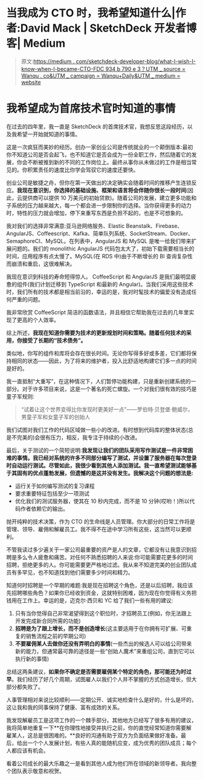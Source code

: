 # 当我成为 CTO 时，我希望知道什么|作者:David Mack | SketchDeck 开发者博客| Medium

> 原文:[https://medium . com/sketchdeck-developer-blog/what-I-wish-I-know-when-I-became-CTO-FDC 934 b 790 e 3？UTM _ source = Wanqu . co&UTM _ campaign = Wanqu+Daily&UTM _ medium = website](https://medium.com/sketchdeck-developer-blog/what-i-wish-i-knew-when-i-became-cto-fdc934b790e3?utm_source=wanqu.co&utm_campaign=Wanqu+Daily&utm_medium=website)



# **我希望成为首席技术官时知道的事情**

在过去的四年里，我一直是 SketchDeck 的首席技术官，我想反思这段经历，以及我希望一开始就知道的事情。

这是一次疯狂而美妙的经历。创办一家创业公司是传统就业的一个颠倒版本:最初你不知道公司是否会起飞，也不知道它是否会成为一份全职工作，然后随着它的发展，你会不断被推到新的不同的工作岗位上。最终从事你从未做过的工作是相当常见的。你积累责任的速度比你学会驾驭它的速度还要快。

创业公司是敏捷之舟，但你在第一天做出的决定确实会随着时间的推移产生连锁反应。**我现在意识到，你选择的基础设施、框架和语言将会伴随你很长一段时间**(因此，云提供商可以提供 10 万美元的初始贷款)。随着公司的发展，建立更多功能和子系统的压力越来越大，每一个都会进一步限制你的选择。当你获得更多的动力时，特性的压力就会增加，停下来重写东西是负担不起的，也是不可想象的。

我对我们的选择非常满意:亚马逊网络服务、Elastic Beanstalk、Firebase、AngularJS、Coffeescript、Kafka、简单队列系统、SocketStream、Docker、SemaphoreCI、MySQL。在列表中，AngularJS 和 MySQL 是唯一给我们带来扩展问题的。我们的 monolithic AngularJS 代码包太大了，初始下载需要相当长的时间，应用程序有点太慢了。MySQL(在 RDS 中)由于不断增长的 BI 查询复杂性而崩溃和重启，这很难解决。

我现在意识到科技的寿命短得惊人。 CoffeeScript 和 AngularJS 是我们最明显疲惫的组件(我们计划迁移到 TypeScript 和最新的 Angular)。当我们采用这些技术时，我们所有的技术都是相当前沿的，幸运的是，我对时髦技术的偏爱没有造成任何严重的问题。

我非常欣赏 CoffeeScript 简洁的函数语法，并且相信它帮助我在过去的几年里实现了更高的个人效率。

综上所述，**我现在知道你需要为技术的更新规划时间和策略。随着任何技术的采用，你接受了长期的“技术债务”。**

类似地，你写的组件和库将会存在很长时间。无论你写得多好或多差，它们都将保持相同的状态——因此，为了将来的维护者，投入比舒适地构建它们多一点的时间是好的。

我一直抵制“大重写”，在这种情况下，人们暂停功能构建，只是重新创建系统的一部分。对于许多项目来说，这是一个著名的死亡螺旋。一个对我们很有效的技巧是童子军规则:

> “试着让这个世界变得比你发现时更美好一点”——罗伯特·贝登堡·鲍威尔，男童子军和女童子军的创始人

我们试图对我们工作的代码区域做一些小的改进。有时想到代码库的整体状态(总是不完美的)会很有压力，相反，我专注于持续的小改进。

最后，关于测试的一个简短说明:**我发现让我们的团队采用写作测试是一件非常困难的事情。我已经对系统的许多不同部分编写了测试，并设置了服务器在每次登录时自动运行测试。尽管如此，我很少看到其他人添加测试。我一直希望测试能够基于其固有的优点蓬勃发展，但遗憾的是这并没有发生。我解决这个问题的想法是:**

*   运行关于如何编写测试的复习课程
*   要求重要特征包括至少一项测试
*   优化我们的测试服务器，使其在 10 秒内完成，而不是 10 分钟(哎哟！)所以代码作者依赖它的输出。

抛开纯粹的技术决策，作为 CTO 的生命线是人员管理。你大部分的日常工作将是管理、领导、雇佣和解雇员工。我不得不在途中学习所有这些，这当然可以更顺利。

不管我读过多少遍关于一家公司最重要的资产是人的文章，它都没有让我意识到招聘是多么令人疲惫和痛苦。对任何不熟悉招聘的人来说:你可能需要花更多的时间招聘，拒绝更多的人。你可能需要更严格地过滤。我从来不知道完美的创业团队成员有多罕见，也不知道找到他们需要多少时间和精力。

知道何时招聘是一个早期的难题:我是现在招聘这个角色，还是以后招聘，我应该先招聘哪些角色？如果你已经收到资金，这就特别困难，因为现在你觉得有义务把钱用在工作上。幸运的是，迈克尔·西贝和 YC 给了我们一些有用的建议:

1.  只有当你觉得自己非常渴望得到这个职位时，才招聘员工(例如，你无法跟上开发完成新合同所需的功能)
2.  **招聘是为了跟上增长，而不是创造增长**(这主要适用于在你拥有可扩展、可重复的销售流程之前的早期公司)
3.  **不要雇佣某人去做你还没有弄明白的事情**(一些杰出的候选人可以给公司带来新的能力，但通常最可靠的途径是一些“创始人魔术”来重组公司，直到它可以执行新的事情)

总结这两条建议，**如果你不确定是否需要雇佣某个特定的角色，那可能还为时过早**。我们经历了好几个周期，试图雇人以我们个人并不掌握的方式创造增长，但大部分都失败了。

人事管理相对来说比较顺利——定期公开、诚实地检查什么是好的，什么是坏的，这让我和我的同事保持了健康、富有成效的关系。

我发现解雇员工是这项工作的一个棘手部分。其他地方已经写了很多有用的建议，我将简单地重复一下**在你理性地接受并执行之前，你的直觉经常知道你需要解雇某人，这总是很困难的。**良好的沟通有助于双方为负面结果做好准备。最后，给出一个个人发展计划，有些人真的能随机应变，成为优秀的团队成员；每个人都应该有机会。

看着公司成长的最大乐趣之一是看到其他人成为他们所在领域的新领导者。我向整个团队表示敬意和祝贺。

